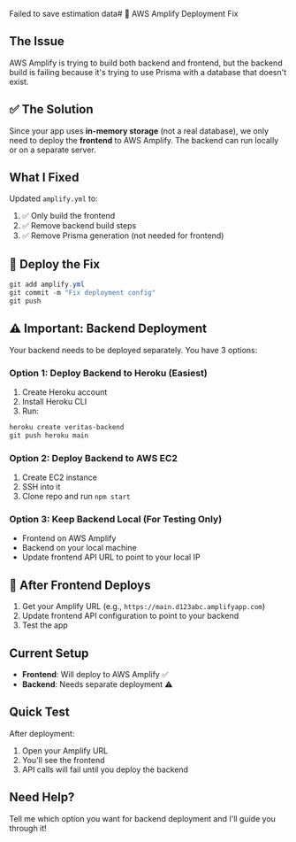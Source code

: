 Failed to save estimation data# 🔧 AWS Amplify Deployment Fix

## The Issue

AWS Amplify is trying to build both backend and frontend, but the backend build is failing because it's trying to use Prisma with a database that doesn't exist.

## ✅ The Solution

Since your app uses **in-memory storage** (not a real database), we only need to deploy the **frontend** to AWS Amplify. The backend can run locally or on a separate server.

## What I Fixed

Updated `amplify.yml` to:
1. ✅ Only build the frontend
2. ✅ Remove backend build steps
3. ✅ Remove Prisma generation (not needed for frontend)

## 🚀 Deploy the Fix

```powershell
git add amplify.yml
git commit -m "Fix deployment config"
git push
```

## ⚠️ Important: Backend Deployment

Your backend needs to be deployed separately. You have 3 options:

### Option 1: Deploy Backend to Heroku (Easiest)

1. Create Heroku account
2. Install Heroku CLI
3. Run:
```powershell
heroku create veritas-backend
git push heroku main
```

### Option 2: Deploy Backend to AWS EC2

1. Create EC2 instance
2. SSH into it
3. Clone repo and run `npm start`

### Option 3: Keep Backend Local (For Testing Only)

- Frontend on AWS Amplify
- Backend on your local machine
- Update frontend API URL to point to your local IP

## 📝 After Frontend Deploys

1. Get your Amplify URL (e.g., `https://main.d123abc.amplifyapp.com`)
2. Update frontend API configuration to point to your backend
3. Test the app

## Current Setup

- **Frontend**: Will deploy to AWS Amplify ✅
- **Backend**: Needs separate deployment ⚠️

## Quick Test

After deployment:
1. Open your Amplify URL
2. You'll see the frontend
3. API calls will fail until you deploy the backend

## Need Help?

Tell me which option you want for backend deployment and I'll guide you through it!
